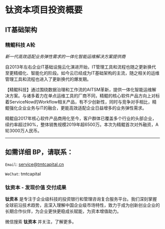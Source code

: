 # 钛资本项目投资概要


## IT基础架构

### 精鲲科技 A轮

*新一代高效适配业务弹性需求的一体化智能运维解决方案提供商* 

自2013年左右企业IT基础设施云化演进开始，IT管理工具和流程也随之更新换代至更精细化、智能化的阶段。如今云已经成为IT基础架构的主流，随之相关的运维管理工具和流程也进入了更新换代的爆发期。

【精鲲科技】通过围绕数据治理和工作流的AITSM革新，提供一体化智能运维解决方案。与诸多着力在单点运维工具的厂商不同，精鲲的核心软件产品方向上对标着ServiceNow的Workflow相关产品，有不少创新性，同时与竞争对手相比，精鲲强化企业业务与IT的融合，更能高效适配企业日益增多的业务弹性需求。

精鲲自2017年核心软件产品商用化至今，客户群体已覆盖多个行业的头部企业，续约率超过90%，整体销售规模2019年超6500万。本次为精鲲首次对外融资，A轮3000万人民币。

---

## 如需详细 BP，请联系：

`Email`: service@tmtcapital.cn

`WeChat`: tmtcapital


### 钛资本 - 发现价值 交付成果

**钛资本** 是专注于企业级科技的投资银行和管理咨询复合服务平台。我们深刻掌握全球前沿技术趋势，且深入理解中国企业级市场特性，致力于成为创新创业企业的长期合作伙伴，为企业更快更稳成长赋能，为资本增值助力。

微信搜索 **钛资本** 并关注，了解更多。
